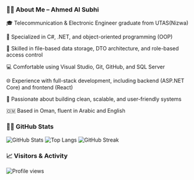 ### 👨‍💻 About Me – Ahmed Al Subhi
🎓 Telecommunication & Electronic Engineer graduate from UTAS(Nizwa)

💼 Specialized in C#, .NET, and object-oriented programming (OOP)

📁 Skilled in file-based data storage, DTO architecture, and role-based access control

💻 Comfortable using Visual Studio, Git, GitHub, and SQL Server

🌐 Experience with full-stack development, including backend (ASP.NET Core) and frontend (React)

🔄 Passionate about building clean, scalable, and user-friendly systems

🇴🇲 Based in Oman, fluent in Arabic and English

### :technologist: GitHub Stats
![GitHub Stats](https://github-readme-stats.vercel.app/api?username=AhmedAlSubhi99&show_icons=true&theme=tokyonight)
![Top Langs](https://github-readme-stats.vercel.app/api/top-langs/?username=AhmedAlSubhi99&layout=compact)
![GitHub Streak](https://github-readme-streak-stats.herokuapp.com?user=AhmedAlSubhi99&theme=tokyonight)

### :chart_with_upwards_trend: Visitors & Activity
![Profile views](https://komarev.com/ghpvc/?username=AhmedAlSubhi99&color=brightgreen)
